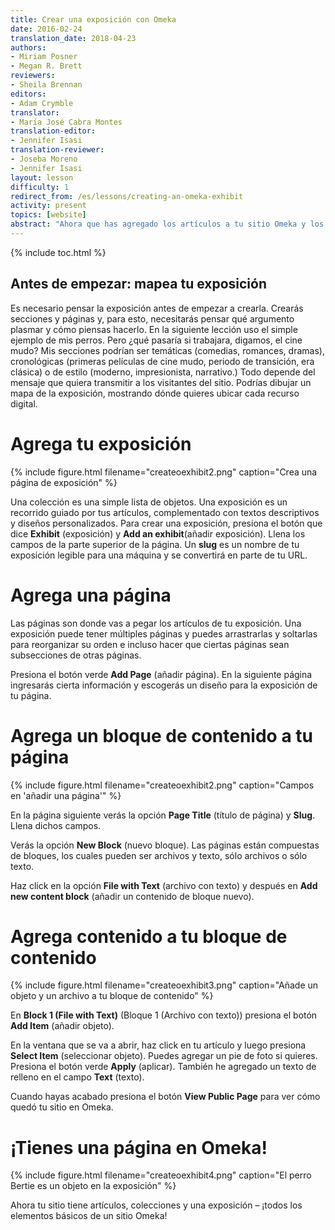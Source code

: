 ```yaml
---
title: Crear una exposición con Omeka
date: 2016-02-24
translation_date: 2018-04-23
authors:
- Miriam Posner
- Megan R. Brett
reviewers:
- Sheila Brennan
editors:
- Adam Crymble
translator:
- María José Cabra Montes
translation-editor:
- Jennifer Isasi
translation-reviewer:
- Joseba Moreno
- Jennifer Isasi 
layout: lesson
difficulty: 1
redirect_from: /es/lessons/creating-an-omeka-exhibit
activity: present
topics: [website]
abstract: "Ahora que has agregado los artículos a tu sitio Omeka y los agrupaste por colecciones, estás listo para el paso siguiente: llevar a tus usuarios a un tour guiado por los artículos coleccionados."
---
```


{% include toc.html %}

## Antes de empezar: mapea tu exposición

Es necesario pensar la exposición antes de empezar a crearla. Crearás secciones y páginas y, para esto, necesitarás pensar qué argumento plasmar y cómo piensas hacerlo. En la siguiente lección uso el simple ejemplo de mis perros. Pero ¿qué pasaría si trabajara, digamos, el cine mudo? Mis secciones podrían ser temáticas (comedias, romances, dramas), cronológicas (primeras películas de cine mudo, periodo de transición, era clásica) o de estilo (moderno, impresionista, narrativo.) Todo depende del mensaje que quiera transmitir a los visitantes del sitio. Podrías dibujar un mapa de la exposición, mostrando dónde quieres ubicar cada recurso digital.

# Agrega tu exposición
{% include figure.html filename="createoexhibit2.png" caption="Crea una página de exposición" %}

Una colección es una simple lista de objetos. Una exposición es un recorrido guiado por tus artículos, complementado con textos descriptivos y diseños personalizados. Para crear una exposición, presiona el botón que dice **Exhibit** (exposición) y **Add an exhibit**(añadir exposición). Llena los campos de la parte superior de la página. Un **slug** es un nombre de tu exposición legible para una máquina y se convertirá en parte de tu URL.

# Agrega una página

Las páginas son donde vas a pegar los artículos de tu exposición. Una exposición puede tener múltiples páginas y puedes arrastrarlas y soltarlas para reorganizar su orden e incluso hacer que ciertas páginas sean subsecciones de otras páginas.

Presiona el botón verde **Add Page** (añadir página). En la siguiente página ingresarás cierta información y escogerás un diseño para la exposición de tu página.

# Agrega un bloque de contenido a tu página
{% include figure.html filename="createoexhibit2.png" caption="Campos en 'añadir una página'" %}

En la página siguiente verás la opción **Page Title** (título de página) y **Slug**. Llena dichos campos.

Verás la opción **New Block** (nuevo bloque). Las páginas están compuestas de bloques, los cuales pueden ser archivos y texto, sólo archivos o sólo texto.

Haz click en la opción **File with Text** (archivo con texto) y después en **Add new content block** (añadir un contenido de bloque nuevo).  

# Agrega contenido a tu bloque de contenido
{% include figure.html filename="createoexhibit3.png" caption="Añade un objeto y un archivo a tu bloque de contenido" %}

En **Block 1 (File with Text)** (Bloque 1 (Archivo con texto)) presiona el botón **Add Item** (añadir objeto).

En la ventana que se va a abrir, haz click en tu artículo y luego presiona **Select Item** (seleccionar objeto). Puedes agregar un pie de foto si quieres. Presiona el botón verde **Apply** (aplicar). También he agregado un texto de relleno en el campo **Text** (texto).

Cuando hayas acabado presiona el botón **View Public Page** para ver cómo quedó tu sitio en Omeka.

# ¡Tienes una página en Omeka!
{% include figure.html filename="createoexhibit4.png" caption="El perro Bertie es un objeto en la exposición" %}

Ahora tu sitio tiene artículos, colecciones y una exposición – ¡todos los elementos básicos de un sitio Omeka!
